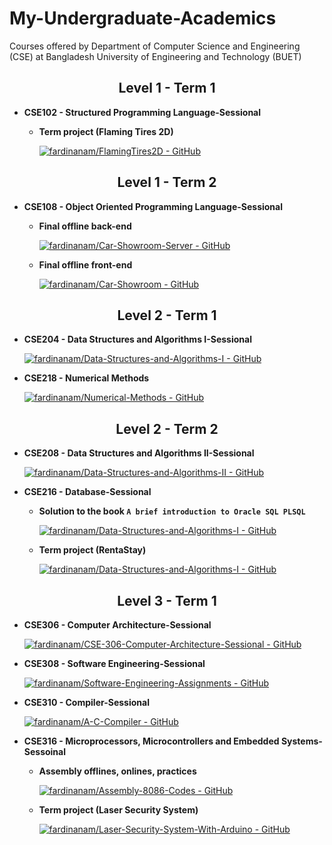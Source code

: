 # My-Undergraduate-Academics
Courses offered by Department of Computer Science and Engineering (CSE) at Bangladesh University of Engineering and Technology (BUET)

<h2 align="center">Level 1 - Term 1</h2>

- **CSE102 - Structured Programming Language-Sessional**
    - **Term project (Flaming Tires 2D)**
    
        [![fardinanam/FlamingTires2D - GitHub](https://gh-card.dev/repos/fardinanam/FlamingTires2D.svg)](https://github.com/fardinanam/FlamingTires2D)

<h2 align="center">Level 1 - Term 2</h2>

- **CSE108 - Object Oriented Programming Language-Sessional**
    - **Final offline back-end**

        [![fardinanam/Car-Showroom-Server - GitHub](https://gh-card.dev/repos/fardinanam/Car-Showroom-Server.svg)](https://github.com/fardinanam/Car-Showroom-Server)
    - **Final offline front-end**

        [![fardinanam/Car-Showroom - GitHub](https://gh-card.dev/repos/fardinanam/Car-Showroom.svg)](https://github.com/fardinanam/Car-Showroom)

<h2 align="center">Level 2 - Term 1</h2>

- **CSE204 - Data Structures and Algorithms I-Sessional**

    [![fardinanam/Data-Structures-and-Algorithms-I - GitHub](https://gh-card.dev/repos/fardinanam/Data-Structures-and-Algorithms-I.svg)](https://github.com/fardinanam/Data-Structures-and-Algorithms-I)

- **CSE218 - Numerical Methods**

    [![fardinanam/Numerical-Methods - GitHub](https://gh-card.dev/repos/fardinanam/Numerical-Methods.svg)](https://github.com/fardinanam/Numerical-Methods)

<h2 align="center">Level 2 - Term 2</h2>

- **CSE208 - Data Structures and Algorithms II-Sessional**
    
    [![fardinanam/Data-Structures-and-Algorithms-II - GitHub](https://gh-card.dev/repos/fardinanam/Data-Structures-and-Algorithms-II.svg)](https://github.com/fardinanam/Data-Structures-and-Algorithms-II)

- **CSE216 - Database-Sessional**
    - **Solution to the book `A brief introduction to Oracle SQL PLSQL`**

        [![fardinanam/Data-Structures-and-Algorithms-I - GitHub](https://gh-card.dev/repos/fardinanam/Data-Structures-and-Algorithms-I.svg)](https://github.com/fardinanam/Data-Structures-and-Algorithms-I)

    - **Term project (RentaStay)**

        [![fardinanam/Data-Structures-and-Algorithms-I - GitHub](https://gh-card.dev/repos/fardinanam/Data-Structures-and-Algorithms-I.svg)](https://github.com/fardinanam/Data-Structures-and-Algorithms-I)

<h2 align="center">Level 3 - Term 1</h2>

- **CSE306 - Computer Architecture-Sessional**

    [![fardinanam/CSE-306-Computer-Architecture-Sessional - GitHub](https://gh-card.dev/repos/fardinanam/CSE-306-Computer-Architecture-Sessional.svg)](https://github.com/fardinanam/CSE-306-Computer-Architecture-Sessional)

- **CSE308 - Software Engineering-Sessional**

    [![fardinanam/Software-Engineering-Assignments - GitHub](https://gh-card.dev/repos/fardinanam/Software-Engineering-Assignments.svg)](https://github.com/fardinanam/Software-Engineering-Assignments)

- **CSE310 - Compiler-Sessional**

    [![fardinanam/A-C-Compiler - GitHub](https://gh-card.dev/repos/fardinanam/A-C-Compiler.svg)](https://github.com/fardinanam/A-C-Compiler)

- **CSE316 - Microprocessors, Microcontrollers and Embedded Systems-Sessoinal**
    - **Assembly offlines, onlines, practices**

        [![fardinanam/Assembly-8086-Codes - GitHub](https://gh-card.dev/repos/fardinanam/Assembly-8086-Codes.svg)](https://github.com/fardinanam/Assembly-8086-Codes)
    
    - **Term project (Laser Security System)**

        [![fardinanam/Laser-Security-System-With-Arduino - GitHub](https://gh-card.dev/repos/fardinanam/Laser-Security-System-With-Arduino.svg)](https://github.com/fardinanam/Laser-Security-System-With-Arduino)